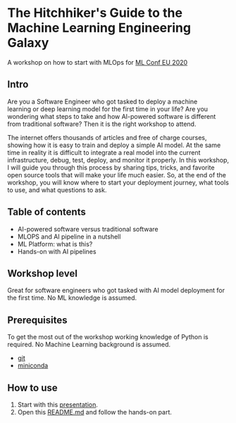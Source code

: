 # The Hitchhiker's Guide to the Machine Learning Engineering Galaxy

A workshop on how to start with MLOps for [ML Conf EU 2020](https://mlconf.eu/)

## Intro
Are you a Software Engineer who got tasked to deploy a machine learning or deep learning model for the first time in your life? Are you wondering what steps to take and how AI-powered software is different from traditional software? Then it is the right workshop to attend.

The internet offers thousands of articles and free of charge courses, showing how it is easy to train and deploy a simple AI model. At the same time in reality it is difficult to integrate a real model into the current infrastructure, debug, test, deploy, and monitor it properly. In this workshop, I will guide you through this process by sharing tips, tricks, and favorite open source tools that will make your life much easier. So, at the end of the workshop, you will know where to start your deployment journey, what tools to use, and what questions to ask.

## Table of contents

- AI-powered software versus traditional software
- MLOPS and AI pipeline in a nutshell
- ML Platform: what is this?
- Hands-on with AI pipelines

## Workshop level
Great for software engineers who got tasked with AI model deployment for the first time. No ML knowledge is assumed.

## Prerequisites 
To get the most out of the workshop working knowledge of Python is required. No Machine Learning background is assumed.
- [git](https://git-scm.com/downloads)
- [miniconda](https://docs.conda.io/en/latest/miniconda.html)

## How to use
1. Start with this [presentation](https://github.com/EzheZhezhe/The-Hitchhiker-Guide-to-the-Machine-Learning-Engineering-Galaxy/workshop/MLconEU_presentation.pptx).
2. Open this [README.md](https://github.com/EzheZhezhe/The-Hitchhiker-Guide-to-the-Machine-Learning-Engineering-Galaxy/workshop/README.md) and follow the hands-on part.
